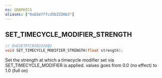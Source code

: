 ```yaml
---
ns: GRAPHICS
aliases: ["0x82e7ffcd5b2326b3"]
---
```

## SET_TIMECYCLE_MODIFIER_STRENGTH

```c
// 0x82E7FFCD5B2326B3
void SET_TIMECYCLE_MODIFIER_STRENGTH(float strength);
```

Set the strength at which a timecycle modifier set via SET_TIMECYCLE_MODIFIER is applied. values goes from 0.0 (no effect) to 1.0 (full on)

